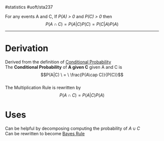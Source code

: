 
#statistics #uoft/sta237 

For any events A and C, If *P(A) > 0* and *P(C) > 0* then  
$$P(A\cap C) = P(A|C)P(C) = P(C|A)P(A)$$

---


# Derivation
Derived from the definition of [Conditional Probability](Conditional%20Probability.md)  
The **Conditional Probability** of **A given C** given A and C is  
$$P(A|C) \ = \ \frac{P(A\cap C)}{P(C)}$$  
The Multiplication Rule is rewritten by  
$$P(A\cap C) =P(A|C)P(A)$$

# Uses
Can be helpful by decomposing computing the probability of $A\cup C$  
Can be rewritten to become [Bayes Rule](Bayes%20Rule.md)